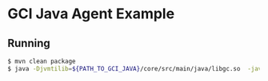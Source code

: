 # GCI Java Agent Example

## Running

```sh
$ mvn clean package
$ java -Djvmtilib=${PATH_TO_GCI_JAVA}/core/src/main/java/libgc.so  -javaagent:${PATH_TO_GCI_JAVA}//agent/target/gciagent-0.1-jar-with-dependencies.jar=8500 -jar target/gci-java-agent-example-1.0-jar-with-dependencies.jar
```